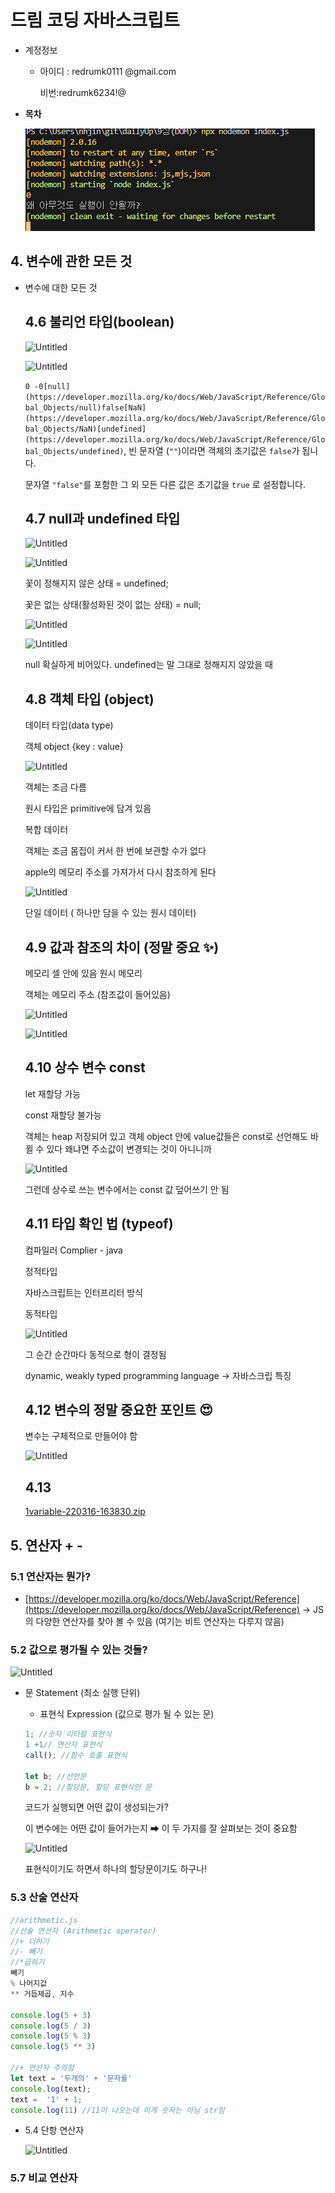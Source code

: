 # 드림 코딩 자바스크립트

- 계정정보
    - 아이디 : redrumk0111 @gmail.com
        
        비번:redrumk6234!@
        
- **목차**
    
    ![Untitled](pictures/Untitled.png)
    

## 4. **변수에 관한 모든 것**

- 변수에 대한 모든 것
    
    ## 4.6 불리언 타입(boolean)
    
    ![Untitled](%E1%84%83%E1%85%B3%E1%84%85%E1%85%B5%E1%86%B7%20%E1%84%8F%E1%85%A9%E1%84%83%E1%85%B5%E1%86%BC%20%E1%84%8C%E1%85%A1%E1%84%87%E1%85%A1%E1%84%89%E1%85%B3%E1%84%8F%E1%85%B3%E1%84%85%E1%85%B5%E1%86%B8%E1%84%90%E1%85%B3%20b5684a8ba89d4c0fb2ac295230ad04c9/Untitled%201.png)
    
    ![Untitled](%E1%84%83%E1%85%B3%E1%84%85%E1%85%B5%E1%86%B7%20%E1%84%8F%E1%85%A9%E1%84%83%E1%85%B5%E1%86%BC%20%E1%84%8C%E1%85%A1%E1%84%87%E1%85%A1%E1%84%89%E1%85%B3%E1%84%8F%E1%85%B3%E1%84%85%E1%85%B5%E1%86%B8%E1%84%90%E1%85%B3%20b5684a8ba89d4c0fb2ac295230ad04c9/Untitled%202.png)
    
    `0 -0[null](https://developer.mozilla.org/ko/docs/Web/JavaScript/Reference/Global_Objects/null)false[NaN](https://developer.mozilla.org/ko/docs/Web/JavaScript/Reference/Global_Objects/NaN)[undefined](https://developer.mozilla.org/ko/docs/Web/JavaScript/Reference/Global_Objects/undefined)`, 빈 문자열 (`""`)이라면 객체의 초기값은 `false`가 됩니다.
    
    문자열 `"false"`를 포함한 그 외 모든 다른 값은 초기값을 `true`
    로 설정합니다.
    
    ## 4.7 null과 undefined 타입
    
    ![Untitled](%E1%84%83%E1%85%B3%E1%84%85%E1%85%B5%E1%86%B7%20%E1%84%8F%E1%85%A9%E1%84%83%E1%85%B5%E1%86%BC%20%E1%84%8C%E1%85%A1%E1%84%87%E1%85%A1%E1%84%89%E1%85%B3%E1%84%8F%E1%85%B3%E1%84%85%E1%85%B5%E1%86%B8%E1%84%90%E1%85%B3%20b5684a8ba89d4c0fb2ac295230ad04c9/Untitled%203.png)
    
    ![Untitled](%E1%84%83%E1%85%B3%E1%84%85%E1%85%B5%E1%86%B7%20%E1%84%8F%E1%85%A9%E1%84%83%E1%85%B5%E1%86%BC%20%E1%84%8C%E1%85%A1%E1%84%87%E1%85%A1%E1%84%89%E1%85%B3%E1%84%8F%E1%85%B3%E1%84%85%E1%85%B5%E1%86%B8%E1%84%90%E1%85%B3%20b5684a8ba89d4c0fb2ac295230ad04c9/Untitled%204.png)
    
    꽃이 정해지지 않은 상태 = undefined;
    
    꽃은 없는 상태(활성화된 것이 없는 상태) = null;
    
    ![Untitled](%E1%84%83%E1%85%B3%E1%84%85%E1%85%B5%E1%86%B7%20%E1%84%8F%E1%85%A9%E1%84%83%E1%85%B5%E1%86%BC%20%E1%84%8C%E1%85%A1%E1%84%87%E1%85%A1%E1%84%89%E1%85%B3%E1%84%8F%E1%85%B3%E1%84%85%E1%85%B5%E1%86%B8%E1%84%90%E1%85%B3%20b5684a8ba89d4c0fb2ac295230ad04c9/Untitled%205.png)
    
    ![Untitled](%E1%84%83%E1%85%B3%E1%84%85%E1%85%B5%E1%86%B7%20%E1%84%8F%E1%85%A9%E1%84%83%E1%85%B5%E1%86%BC%20%E1%84%8C%E1%85%A1%E1%84%87%E1%85%A1%E1%84%89%E1%85%B3%E1%84%8F%E1%85%B3%E1%84%85%E1%85%B5%E1%86%B8%E1%84%90%E1%85%B3%20b5684a8ba89d4c0fb2ac295230ad04c9/Untitled%206.png)
    
    null 확실하게 비어있다. undefined는 말 그대로 정해지지 않았을 때 
    
    ## 4.8 객체 타입 (object)
    
    데이터 타입(data type)
    
    객체 object {key : value} 
    
    ![Untitled](%E1%84%83%E1%85%B3%E1%84%85%E1%85%B5%E1%86%B7%20%E1%84%8F%E1%85%A9%E1%84%83%E1%85%B5%E1%86%BC%20%E1%84%8C%E1%85%A1%E1%84%87%E1%85%A1%E1%84%89%E1%85%B3%E1%84%8F%E1%85%B3%E1%84%85%E1%85%B5%E1%86%B8%E1%84%90%E1%85%B3%20b5684a8ba89d4c0fb2ac295230ad04c9/Untitled%207.png)
    
    객체는 조금 다름 
    
    원시 타입은 primitive에 담겨 있음 
    
    복합 데이터 
    
    객체는 조금 몸집이 커서 한 번에 보관할 수가 없다
    
    apple의 메모리 주소를 가져가서 다시 참조하게 된다
    
    ![Untitled](%E1%84%83%E1%85%B3%E1%84%85%E1%85%B5%E1%86%B7%20%E1%84%8F%E1%85%A9%E1%84%83%E1%85%B5%E1%86%BC%20%E1%84%8C%E1%85%A1%E1%84%87%E1%85%A1%E1%84%89%E1%85%B3%E1%84%8F%E1%85%B3%E1%84%85%E1%85%B5%E1%86%B8%E1%84%90%E1%85%B3%20b5684a8ba89d4c0fb2ac295230ad04c9/Untitled%208.png)
    
    단일 데이터 ( 하나만 담을 수 있는 원시 데이터) 
    
    ## 4.9 값과 참조의 차이 (정말 중요 ✨)
    
    메모리 셀 안에 있음 원시 메모리
    
    객체는 메모리 주소 (참조값이 들어있음) 
    
    ![Untitled](%E1%84%83%E1%85%B3%E1%84%85%E1%85%B5%E1%86%B7%20%E1%84%8F%E1%85%A9%E1%84%83%E1%85%B5%E1%86%BC%20%E1%84%8C%E1%85%A1%E1%84%87%E1%85%A1%E1%84%89%E1%85%B3%E1%84%8F%E1%85%B3%E1%84%85%E1%85%B5%E1%86%B8%E1%84%90%E1%85%B3%20b5684a8ba89d4c0fb2ac295230ad04c9/Untitled%209.png)
    
    ![Untitled](%E1%84%83%E1%85%B3%E1%84%85%E1%85%B5%E1%86%B7%20%E1%84%8F%E1%85%A9%E1%84%83%E1%85%B5%E1%86%BC%20%E1%84%8C%E1%85%A1%E1%84%87%E1%85%A1%E1%84%89%E1%85%B3%E1%84%8F%E1%85%B3%E1%84%85%E1%85%B5%E1%86%B8%E1%84%90%E1%85%B3%20b5684a8ba89d4c0fb2ac295230ad04c9/Untitled%2010.png)
    
    ## 4.10 상수 변수 const
    
    let 재할당 가능
    
    const 재할당 불가능 
    
    객체는 heap 저장되어 있고 객체 object 안에 value값들은 const로 선언해도 바뀔 수 있다 왜냐면 주소값이 변경되는 것이 아니니까 
    
    ![Untitled](%E1%84%83%E1%85%B3%E1%84%85%E1%85%B5%E1%86%B7%20%E1%84%8F%E1%85%A9%E1%84%83%E1%85%B5%E1%86%BC%20%E1%84%8C%E1%85%A1%E1%84%87%E1%85%A1%E1%84%89%E1%85%B3%E1%84%8F%E1%85%B3%E1%84%85%E1%85%B5%E1%86%B8%E1%84%90%E1%85%B3%20b5684a8ba89d4c0fb2ac295230ad04c9/Untitled%2011.png)
    
    그런데 상수로 쓰는 변수에서는 const 값 덮어쓰기 안 됨
    
    ## 4.11 타입 확인 법 (typeof)
    
    컴파일러 Complier - java 
    
    정적타입 
    
    자바스크립트는 인터프리터 방식 
    
    동적타입 
    
    ![Untitled](%E1%84%83%E1%85%B3%E1%84%85%E1%85%B5%E1%86%B7%20%E1%84%8F%E1%85%A9%E1%84%83%E1%85%B5%E1%86%BC%20%E1%84%8C%E1%85%A1%E1%84%87%E1%85%A1%E1%84%89%E1%85%B3%E1%84%8F%E1%85%B3%E1%84%85%E1%85%B5%E1%86%B8%E1%84%90%E1%85%B3%20b5684a8ba89d4c0fb2ac295230ad04c9/Untitled%2012.png)
    
    그 순간 순간마다 동적으로 형이 결정됨 
    
    dynamic, weakly typed programming language → 자바스크립 특징 
    
    ## 4.12 변수의 정말 중요한 포인트 😍
    
    변수는 구체적으로 만들어야 함 
    
    ![Untitled](%E1%84%83%E1%85%B3%E1%84%85%E1%85%B5%E1%86%B7%20%E1%84%8F%E1%85%A9%E1%84%83%E1%85%B5%E1%86%BC%20%E1%84%8C%E1%85%A1%E1%84%87%E1%85%A1%E1%84%89%E1%85%B3%E1%84%8F%E1%85%B3%E1%84%85%E1%85%B5%E1%86%B8%E1%84%90%E1%85%B3%20b5684a8ba89d4c0fb2ac295230ad04c9/Untitled%2013.png)
    
    ## 4.13
    
    [1variable-220316-163830.zip](%E1%84%83%E1%85%B3%E1%84%85%E1%85%B5%E1%86%B7%20%E1%84%8F%E1%85%A9%E1%84%83%E1%85%B5%E1%86%BC%20%E1%84%8C%E1%85%A1%E1%84%87%E1%85%A1%E1%84%89%E1%85%B3%E1%84%8F%E1%85%B3%E1%84%85%E1%85%B5%E1%86%B8%E1%84%90%E1%85%B3%20b5684a8ba89d4c0fb2ac295230ad04c9/1variable-220316-163830.zip)
    

## 5. 연산자 + -

### 5.1 연산자는 뭔가?

- [https://developer.mozilla.org/ko/docs/Web/JavaScript/Reference](https://developer.mozilla.org/ko/docs/Web/JavaScript/Reference) → JS의 다양한 연산자를 찾아 볼 수 있음 (여기는 비트 연산자는 다루지 않음)

### 5.2 값으로 평가될 수 있는 것들?

![Untitled](%E1%84%83%E1%85%B3%E1%84%85%E1%85%B5%E1%86%B7%20%E1%84%8F%E1%85%A9%E1%84%83%E1%85%B5%E1%86%BC%20%E1%84%8C%E1%85%A1%E1%84%87%E1%85%A1%E1%84%89%E1%85%B3%E1%84%8F%E1%85%B3%E1%84%85%E1%85%B5%E1%86%B8%E1%84%90%E1%85%B3%20b5684a8ba89d4c0fb2ac295230ad04c9/Untitled%2014.png)

- 문 Statement (최소 실행 단위)
    - 표현식 Expression (값으로 평가 될 수 있는 문)
    
    ```jsx
    1; //숫자 리터럴 표현식
    1 +1// 연산자 표현식 
    call(); //함수 호출 표현식 
    
    let b; //선언문
    b = 2; //할당문, 할당 표현식인 문 
    ```
    
    코드가 실행되면 어떤 값이 생성되는가? 
    
    이 변수에는 어떤 값이 들어가는지 ➡ 이 두 가지를 잘 살펴보는 것이 중요함 
    
    ![Untitled](%E1%84%83%E1%85%B3%E1%84%85%E1%85%B5%E1%86%B7%20%E1%84%8F%E1%85%A9%E1%84%83%E1%85%B5%E1%86%BC%20%E1%84%8C%E1%85%A1%E1%84%87%E1%85%A1%E1%84%89%E1%85%B3%E1%84%8F%E1%85%B3%E1%84%85%E1%85%B5%E1%86%B8%E1%84%90%E1%85%B3%20b5684a8ba89d4c0fb2ac295230ad04c9/Untitled%2015.png)
    
    표현식이기도 하면서 하나의 할당문이기도 하구나! 
    

### 5.3 산술 연산자

```jsx
//arithmetic.js
//산술 연산자 (Arithmetic operator)
//+ 더하기
//- 빼기
//*곱하기
빼기
% 나머지값
** 거듭제곱, 지수

console.log(5 + 3)
console.log(5 / 3)
console.log(5 % 3)
console.log(5 ** 3)

//+ 연산자 주의점
let text = '두개의' + '문자를'
console.log(text);
text =  '1' + 1;
console.log(11) //11이 나오는데 이게 숫자는 아님 str임 
```

- 5.4 단항 연산자
    
    ![Untitled](%E1%84%83%E1%85%B3%E1%84%85%E1%85%B5%E1%86%B7%20%E1%84%8F%E1%85%A9%E1%84%83%E1%85%B5%E1%86%BC%20%E1%84%8C%E1%85%A1%E1%84%87%E1%85%A1%E1%84%89%E1%85%B3%E1%84%8F%E1%85%B3%E1%84%85%E1%85%B5%E1%86%B8%E1%84%90%E1%85%B3%20b5684a8ba89d4c0fb2ac295230ad04c9/Untitled%2016.png)
    

### 5.7 비교 연산자